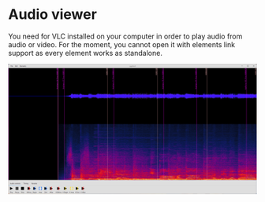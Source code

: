 # Audio viewer

You need for VLC installed on your computer in order to play audio from audio or video.
For the moment, you cannot open it with elements link support as every element works as standalone.

![Preview working as standalone](https://github.com/TW2/yggdrasil/blob/master/docs/screenshots/0003%20-%20Audio%20viewer%20(on%20Fairy%20Tail).png?raw=true)
